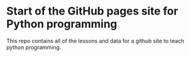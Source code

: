 # Start of the GitHub pages site for Python programming
This repo contains all of the lessons and data for a github site to teach python programming. 
